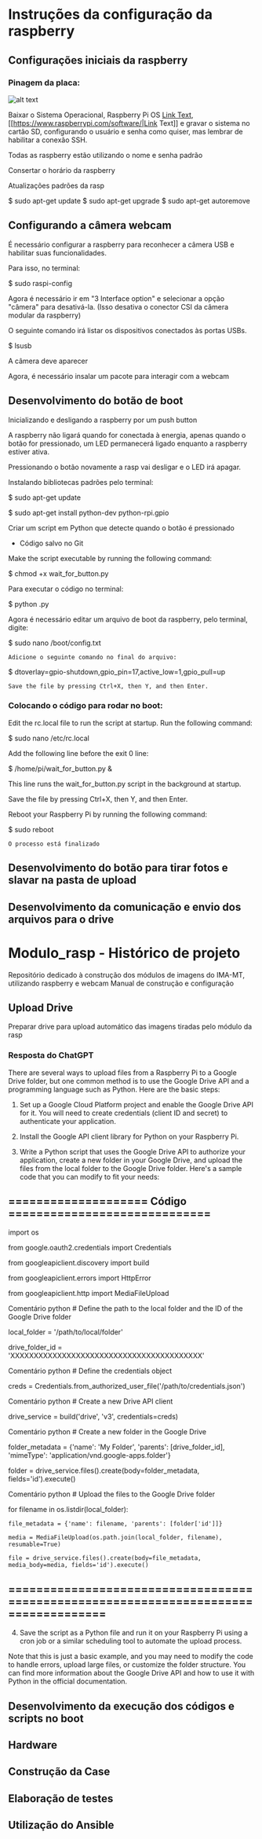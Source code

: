 # Instruções da configuração da raspberry

## Configurações iniciais da raspberry

### Pinagem da placa:

![alt text](https://github.com/matheuscivusp/Modulo_rasp/blob/main/Raspberry-Pi-3-model-B-module-and-pin-out.png)

Baixar o Sistema Operacional, Raspberry Pi OS [Link Text](https://www.raspberrypi.com/software/),[[https://www.raspberrypi.com/software/|Link Text]] e gravar o sistema no cartão SD, configurando o usuário e senha como quiser, mas lembrar de habilitar a conexão SSH.

Todas as raspberry estão utilizando o nome e senha padrão

Consertar o horário da raspberry

Atualizações padrões da rasp

$ sudo apt-get update
$ sudo apt-get upgrade
$ sudo apt-get autoremove

## Configurando a câmera webcam

É necessário configurar a raspberry para reconhecer a câmera USB e habilitar suas funcionalidades.

Para isso, no terminal:

$ sudo raspi-config

Agora é necessário ir em "3 Interface option" e selecionar a opção "câmera" para desativá-la. (Isso desativa o conector CSI da câmera modular da raspberry)

O seguinte comando irá listar os dispositivos conectados às portas USBs.

$ lsusb

A câmera deve aparecer

Agora, é necessário insalar um pacote para interagir com a webcam



## Desenvolvimento do botão de boot

Inicializando e desligando a raspberry por um push button

A raspberry não ligará quando for conectada à energia, apenas quando o botão for pressionado, um LED permanecerá ligado enquanto a raspberry estiver ativa.

Pressionando o botão novamente a rasp vai desligar e o LED irá apagar.

Instalando bibliotecas padrões pelo terminal:

$ sudo apt-get update

$ sudo apt-get install python-dev python-rpi.gpio

Criar um script em Python que detecte quando o botão é pressionado

- Código salvo no Git

Make the script executable by running the following command:

$ chmod +x wait_for_button.py

Para executar o código no terminal:

$ python <nome>.py
    
Agora é necessário editar um arquivo de boot da raspberry, pelo terminal, digite:

$ sudo nano /boot/config.txt
    
    Adicione o seguinte comando no final do arquivo:
    
$ dtoverlay=gpio-shutdown,gpio_pin=17,active_low=1,gpio_pull=up
    
    Save the file by pressing Ctrl+X, then Y, and then Enter.
    
    
### Colocando o código para rodar no boot:
    
Edit the rc.local file to run the script at startup. Run the following command:

$ sudo nano /etc/rc.local

Add the following line before the exit 0 line:

$ /home/pi/wait_for_button.py &

This line runs the wait_for_button.py script in the background at startup.

Save the file by pressing Ctrl+X, then Y, and then Enter.

Reboot your Raspberry Pi by running the following command:

$ sudo reboot
    
    O processo está finalizado

## Desenvolvimento do botão para tirar fotos e slavar na pasta de upload
## Desenvolvimento da comunicação e envio dos arquivos para o drive

# Modulo_rasp - Histórico de projeto 
Repositório dedicado à construção dos módulos de imagens do IMA-MT, utilizando raspberry e webcam
Manual de construção e configuração

## Upload Drive

Preparar drive para upload automático das imagens tiradas pelo módulo da rasp

### Resposta do ChatGPT

There are several ways to upload files from a Raspberry Pi to a Google Drive folder, but one common method is to use the Google Drive API and a programming language such as Python. Here are the basic steps:

1. Set up a Google Cloud Platform project and enable the Google Drive API for it. You will need to create credentials (client ID and secret) to authenticate your application.

2. Install the Google API client library for Python on your Raspberry Pi.

3. Write a Python script that uses the Google Drive API to authorize your application, create a new folder in your Google Drive, and upload the files from the local folder to the Google Drive folder. Here's a sample code that you can modify to fit your needs:

## ==================== Código =============================

import os

from google.oauth2.credentials import Credentials

from googleapiclient.discovery import build

from googleapiclient.errors import HttpError

from googleapiclient.http import MediaFileUpload

Comentário python # Define the path to the local folder and the ID of the Google Drive folder

local_folder = '/path/to/local/folder'

drive_folder_id = 'XXXXXXXXXXXXXXXXXXXXXXXXXXXXXXXXXXXXXXXXX'

Comentário python # Define the credentials object

creds = Credentials.from_authorized_user_file('/path/to/credentials.json')

Comentário python # Create a new Drive API client

drive_service = build('drive', 'v3', credentials=creds)

Comentário python # Create a new folder in the Google Drive

folder_metadata = {'name': 'My Folder', 'parents': [drive_folder_id], 'mimeType': 'application/vnd.google-apps.folder'}

folder = drive_service.files().create(body=folder_metadata, fields='id').execute()

Comentário python # Upload the files to the Google Drive folder

for filename in os.listdir(local_folder):

    file_metadata = {'name': filename, 'parents': [folder['id']]}
    
    media = MediaFileUpload(os.path.join(local_folder, filename), resumable=True)
    
    file = drive_service.files().create(body=file_metadata, media_body=media, fields='id').execute()
    
## ====================================================================================
4. Save the script as a Python file and run it on your Raspberry Pi using a cron job or a similar scheduling tool to automate the upload process.

Note that this is just a basic example, and you may need to modify the code to handle errors, upload large files, or customize the folder structure. You can find more information about the Google Drive API and how to use it with Python in the official documentation.


## Desenvolvimento da execução dos códigos e scripts no boot
## Hardware
## Construção da Case
## Elaboração de testes
## Utilização do Ansible
